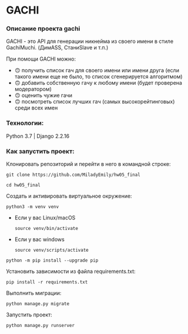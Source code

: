 # GACHI

### Описание проекта gachi

GACHI - это API для генерации никнейма из своего имени в стиле GachiMuchi. (ДимASS, СтаниSlave и т.п.)

При помощи GACHI можно:
* 🙃 получить список гач для своего имени или имени друга (если такого имени еще не было, то список сгенерируется алгоритмом)
* 🙃 добавить собственную гачу к любому имени (будет проверена модератором)
* 🙃 оценить чужие гачи
* 🙃 посмотреть список лучших гач (самых высокорейтинговых) среди всех имен

### Технологии:

Python 3.7 | Django 2.2.16

### Как запустить проект:

Клонировать репозиторий и перейти в него в командной строке:

```
git clone https://github.com/MiladyEmily/hw05_final
```

```
cd hw05_final
```

Cоздать и активировать виртуальное окружение:

```
python3 -m venv venv
```

* Если у вас Linux/macOS

    ```
    source venv/bin/activate
    ```

* Если у вас windows

    ```
    source venv/scripts/activate
    ```

```
python -m pip install --upgrade pip
```

Установить зависимости из файла requirements.txt:

```
pip install -r requirements.txt
```

Выполнить миграции:

```
python manage.py migrate
```

Запустить проект:

```
python manage.py runserver
```

